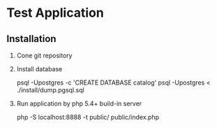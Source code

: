 Test Application
=======================

Installation
------------

1. Cone git repository

2. Install database

    psql -Upostgres -c 'CREATE DATABASE catalog'
    psql -Upostgres < ./install/dump.pgsql.sql

3. Run application by php 5.4+ build-in server
    
    php -S localhost:8888 -t public/ public/index.php